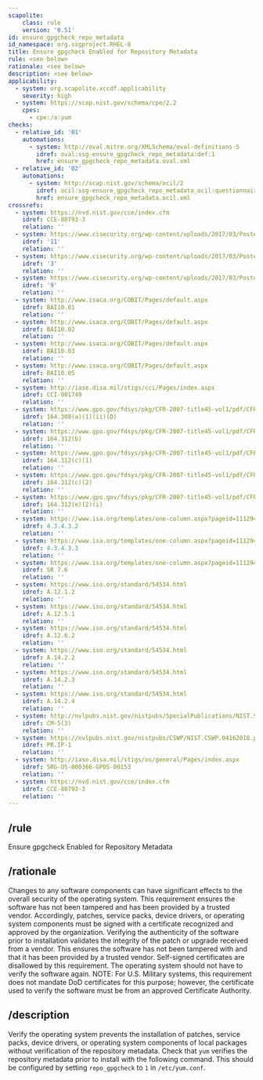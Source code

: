 ```yaml
---
scapolite:
    class: rule
    version: '0.51'
id: ensure_gpgcheck_repo_metadata
id_namespace: org.ssgproject.RHEL-8
title: Ensure gpgcheck Enabled for Repository Metadata
rule: <see below>
rationale: <see below>
description: <see below>
applicability:
  - system: org.scapolite.xccdf.applicability
    severity: high
  - system: https://scap.nist.gov/schema/cpe/2.2
    cpes:
      - cpe:/a:yum
checks:
  - relative_id: '01'
    automations:
      - system: http://oval.mitre.org/XMLSchema/oval-definitions-5
        idref: oval:ssg-ensure_gpgcheck_repo_metadata:def:1
        href: ensure_gpgcheck_repo_metadata.oval.xml
  - relative_id: '02'
    automations:
      - system: http://scap.nist.gov/schema/ocil/2
        idref: ocil:ssg-ensure_gpgcheck_repo_metadata_ocil:questionnaire:1
        href: ensure_gpgcheck_repo_metadata.ocil.xml
crossrefs:
  - system: https://nvd.nist.gov/cce/index.cfm
    idref: CCE-80793-3
    relation: ''
  - system: https://www.cisecurity.org/wp-content/uploads/2017/03/Poster_Winter2016_CSCs.pdf
    idref: '11'
    relation: ''
  - system: https://www.cisecurity.org/wp-content/uploads/2017/03/Poster_Winter2016_CSCs.pdf
    idref: '3'
    relation: ''
  - system: https://www.cisecurity.org/wp-content/uploads/2017/03/Poster_Winter2016_CSCs.pdf
    idref: '9'
    relation: ''
  - system: http://www.isaca.org/COBIT/Pages/default.aspx
    idref: BAI10.01
    relation: ''
  - system: http://www.isaca.org/COBIT/Pages/default.aspx
    idref: BAI10.02
    relation: ''
  - system: http://www.isaca.org/COBIT/Pages/default.aspx
    idref: BAI10.03
    relation: ''
  - system: http://www.isaca.org/COBIT/Pages/default.aspx
    idref: BAI10.05
    relation: ''
  - system: http://iase.disa.mil/stigs/cci/Pages/index.aspx
    idref: CCI-001749
    relation: ''
  - system: https://www.gpo.gov/fdsys/pkg/CFR-2007-title45-vol1/pdf/CFR-2007-title45-vol1-chapA-subchapC.pdf
    idref: 164.308(a)(1)(ii)(D)
    relation: ''
  - system: https://www.gpo.gov/fdsys/pkg/CFR-2007-title45-vol1/pdf/CFR-2007-title45-vol1-chapA-subchapC.pdf
    idref: 164.312(b)
    relation: ''
  - system: https://www.gpo.gov/fdsys/pkg/CFR-2007-title45-vol1/pdf/CFR-2007-title45-vol1-chapA-subchapC.pdf
    idref: 164.312(c)(1)
    relation: ''
  - system: https://www.gpo.gov/fdsys/pkg/CFR-2007-title45-vol1/pdf/CFR-2007-title45-vol1-chapA-subchapC.pdf
    idref: 164.312(c)(2)
    relation: ''
  - system: https://www.gpo.gov/fdsys/pkg/CFR-2007-title45-vol1/pdf/CFR-2007-title45-vol1-chapA-subchapC.pdf
    idref: 164.312(e)(2)(i)
    relation: ''
  - system: https://www.isa.org/templates/one-column.aspx?pageid=111294&productId=116731
    idref: 4.3.4.3.2
    relation: ''
  - system: https://www.isa.org/templates/one-column.aspx?pageid=111294&productId=116731
    idref: 4.3.4.3.3
    relation: ''
  - system: https://www.isa.org/templates/one-column.aspx?pageid=111294&productId=116785
    idref: SR 7.6
    relation: ''
  - system: https://www.iso.org/standard/54534.html
    idref: A.12.1.2
    relation: ''
  - system: https://www.iso.org/standard/54534.html
    idref: A.12.5.1
    relation: ''
  - system: https://www.iso.org/standard/54534.html
    idref: A.12.6.2
    relation: ''
  - system: https://www.iso.org/standard/54534.html
    idref: A.14.2.2
    relation: ''
  - system: https://www.iso.org/standard/54534.html
    idref: A.14.2.3
    relation: ''
  - system: https://www.iso.org/standard/54534.html
    idref: A.14.2.4
    relation: ''
  - system: http://nvlpubs.nist.gov/nistpubs/SpecialPublications/NIST.SP.800-53r4.pdf
    idref: CM-5(3)
    relation: ''
  - system: https://nvlpubs.nist.gov/nistpubs/CSWP/NIST.CSWP.04162018.pdf
    idref: PR.IP-1
    relation: ''
  - system: http://iase.disa.mil/stigs/os/general/Pages/index.aspx
    idref: SRG-OS-000366-GPOS-00153
    relation: ''
  - system: https://nvd.nist.gov/cce/index.cfm
    idref: CCE-80793-3
    relation: ''
---
```



## /rule

Ensure gpgcheck Enabled for Repository Metadata

## /rationale

Changes
to any software components can have significant effects to the overall
security of the operating system. This requirement ensures the software
has not been tampered and has been provided by a trusted vendor.
Accordingly, patches, service packs, device drivers, or operating system
components must be signed with a certificate recognized and approved by
the organization. Verifying the authenticity of the software prior to
installation validates the integrity of the patch or upgrade received
from a vendor. This ensures the software has not been tampered with and
that it has been provided by a trusted vendor. Self-signed certificates
are disallowed by this requirement. The operating system should not have
to verify the software again. NOTE: For U.S. Military systems, this
requirement does not mandate DoD certificates for this purpose; however,
the certificate used to verify the software must be from an approved
Certificate Authority.

## /description

Verify
the operating system prevents the installation of patches, service
packs, device drivers, or operating system components of local packages
without verification of the repository metadata. Check that `yum`
verifies the repository metadata prior to install with the following
command. This should be configured by setting `repo_gpgcheck` to `1` in
`/etc/yum.conf`.
